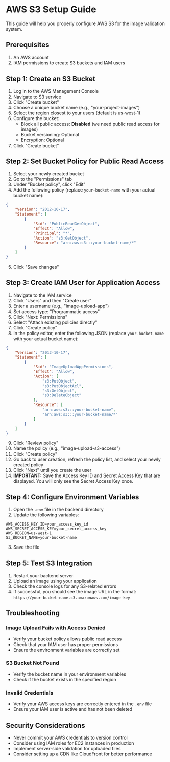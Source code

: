 # AWS S3 Setup Guide

This guide will help you properly configure AWS S3 for the image validation system.

## Prerequisites

1. An AWS account
2. IAM permissions to create S3 buckets and IAM users

## Step 1: Create an S3 Bucket

1. Log in to the AWS Management Console
2. Navigate to S3 service
3. Click "Create bucket"
4. Choose a unique bucket name (e.g., "your-project-images")
5. Select the region closest to your users (default is us-west-1)
6. Configure the bucket:
   - Block all public access: **Disabled** (we need public read access for images)
   - Bucket versioning: Optional
   - Encryption: Optional
7. Click "Create bucket"

## Step 2: Set Bucket Policy for Public Read Access

1. Select your newly created bucket
2. Go to the "Permissions" tab
3. Under "Bucket policy", click "Edit"
4. Add the following policy (replace `your-bucket-name` with your actual bucket name):

```json
{
	"Version": "2012-10-17",
	"Statement": [
		{
			"Sid": "PublicReadGetObject",
			"Effect": "Allow",
			"Principal": "*",
			"Action": "s3:GetObject",
			"Resource": "arn:aws:s3:::your-bucket-name/*"
		}
	]
}
```

5. Click "Save changes"

## Step 3: Create IAM User for Application Access

1. Navigate to the IAM service
2. Click "Users" and then "Create user"
3. Enter a username (e.g., "image-upload-app")
4. Set access type: "Programmatic access"
5. Click "Next: Permissions"
6. Select "Attach existing policies directly"
7. Click "Create policy"
8. In the policy editor, enter the following JSON (replace `your-bucket-name` with your actual bucket name):

```json
{
	"Version": "2012-10-17",
	"Statement": [
		{
			"Sid": "ImageUploadAppPermissions",
			"Effect": "Allow",
			"Action": [
				"s3:PutObject",
				"s3:PutObjectAcl",
				"s3:GetObject",
				"s3:DeleteObject"
			],
			"Resource": [
				"arn:aws:s3:::your-bucket-name",
				"arn:aws:s3:::your-bucket-name/*"
			]
		}
	]
}
```

9. Click "Review policy"
10. Name the policy (e.g., "image-upload-s3-access")
11. Click "Create policy"
12. Go back to user creation, refresh the policy list, and select your newly created policy
13. Click "Next" until you create the user
14. **IMPORTANT:** Save the Access Key ID and Secret Access Key that are displayed. You will only see the Secret Access Key once.

## Step 4: Configure Environment Variables

1. Open the `.env` file in the backend directory
2. Update the following variables:

```
AWS_ACCESS_KEY_ID=your_access_key_id
AWS_SECRET_ACCESS_KEY=your_secret_access_key
AWS_REGION=us-west-1
S3_BUCKET_NAME=your-bucket-name
```

3. Save the file

## Step 5: Test S3 Integration

1. Restart your backend server
2. Upload an image using your application
3. Check the console logs for any S3-related errors
4. If successful, you should see the image URL in the format: `https://your-bucket-name.s3.amazonaws.com/image-key`

## Troubleshooting

### Image Upload Fails with Access Denied

- Verify your bucket policy allows public read access
- Check that your IAM user has proper permissions
- Ensure the environment variables are correctly set

### S3 Bucket Not Found

- Verify the bucket name in your environment variables
- Check if the bucket exists in the specified region

### Invalid Credentials

- Verify your AWS access keys are correctly entered in the `.env` file
- Ensure your IAM user is active and has not been deleted

## Security Considerations

- Never commit your AWS credentials to version control
- Consider using IAM roles for EC2 instances in production
- Implement server-side validation for uploaded files
- Consider setting up a CDN like CloudFront for better performance
